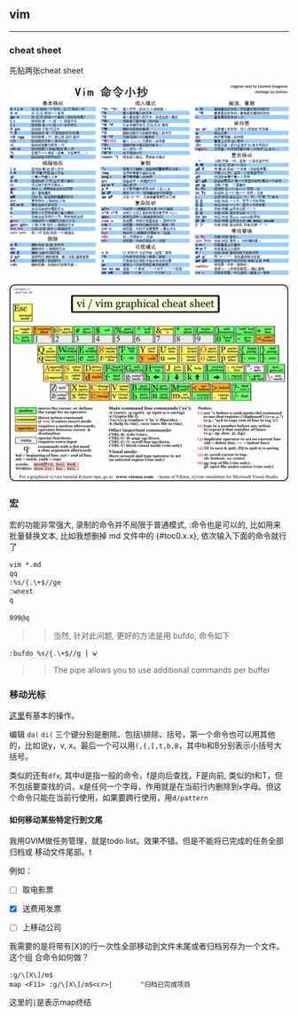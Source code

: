 <!--vim-->
## vim

---------

### cheat sheet

先贴两张cheat sheet

![中文](vim-cheat-sheet.png)

![英文](vim-cheat-sheet.gif)

### 宏

宏的功能非常强大, 录制的命令并不局限于普通模式, :命令也是可以的, 比如用来 批量替换文本, 比如我想删掉 md 文件中的 {#toc0.x.x}, 依次输入下面的命令就行了
```vim
vim *.md
qq
:%s/{.\+$//ge
:wnext
q

999@q
```
>>当然, 针对此问题, 更好的方法是用 bufdo, 命令如下

```vim
:bufdo %s/{.\+$//g | w
```
>>The pipe allows you to use additional commands per buffer

### 移动光标

[这里](http://www.niwozhi.net/demo_c243_i10590.html)有基本的操作。

编辑 `da(` `di(` 三个键分别是删除、包括\排除、括号，第一个命令也可以用其他的，比如说y，v, x。最后一个可以用`(,{,[,t,b,B`，其中b和B分别表示小括号大括号。

类似的还有`dfx`, 其中d是指一般的命令，f是向后查找，F是向前, 类似的t和T，但不包括要查找的词，x是任何一个字母，作用就是在当前行内删除到`x`字母。但这个命令只能在当前行使用，如果要跨行使用，用`d/pattern`

#### 如何移动某些特定行到文尾

我用GVIM做任务管理，就是todo list。效果不错。但是不能将已完成的任务全部归档或 移动文件尾部。t
  
例如：
  
- [ ] 取电影票
  
- [X] 送费用发票
  
- [ ] 上移动公司
  
我需要的是将带有[X]的行一次性全部移动到文件末尾或者归档另存为一个文件。这个组 合命令如何做？ 

```
:g/\[X\]/m$
map <F11> :g/\[X\]/m$<cr>|       "归档已完成项目
```
这里的`|`是表示map终结
